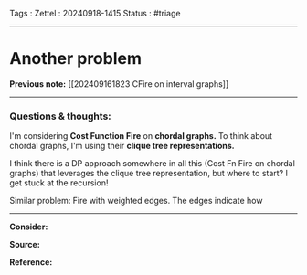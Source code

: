 Tags :
Zettel :  20240918-1415
Status : #triage 

-----

# Another problem

**Previous note:** [[202409161823 CFire on interval graphs]]

-----

### Questions & thoughts:

I'm considering **Cost Function Fire** on **chordal graphs.** To think about chordal graphs, I'm using their **clique tree representations.**

I think there is a DP approach somewhere in all this (Cost Fn Fire on chordal graphs) that leverages the clique tree representation, but where to start? I get stuck at the recursion!

Similar problem:
Fire with weighted edges. The edges indicate how 


-----
 
**Consider:**


**Source:** 


**Reference:** 
